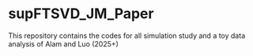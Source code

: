 # supFTSVD_JM_Paper
This repository contains the codes for all simulation study and a toy data  analysis of Alam and Luo (2025+)
